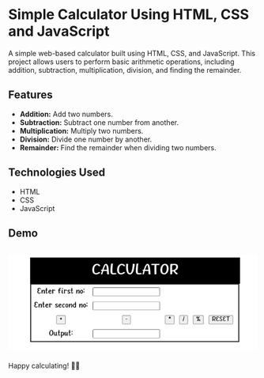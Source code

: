 # Simple Calculator Using HTML, CSS and JavaScript 


A simple web-based calculator built using HTML, CSS, and JavaScript. This project allows users to perform basic arithmetic operations, including addition, subtraction, multiplication, division, and finding the remainder.

## Features

- **Addition:** Add two numbers.
- **Subtraction:** Subtract one number from another.
- **Multiplication:** Multiply two numbers.
- **Division:** Divide one number by another.
- **Remainder:** Find the remainder when dividing two numbers.

## Technologies Used

- HTML
- CSS
- JavaScript

## Demo

![Calculator Screenshot](Screenshot_2023-12-09-09-21-34-78_e28a3578e21df294109c9d5e8b6fe6fc.jpg)
---

Happy calculating! 🧮✨

